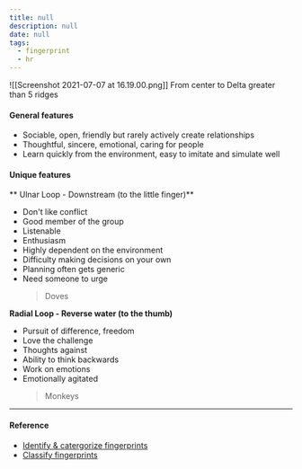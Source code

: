 ```yaml
---
title: null
description: null
date: null
tags:
  - fingerprint
  - hr
---
```


![[Screenshot 2021-07-07 at 16.19.00.png]] From center to Delta greater than 5 ridges

#### General features

- Sociable, open, friendly but rarely actively create relationships
- Thoughtful, sincere, emotional, caring for people
- Learn quickly from the environment, easy to imitate and simulate well

#### Unique features

** Ulnar Loop - Downstream (to the little finger)**

- Don't like conflict
- Good member of the group
- Listenable
- Enthusiasm
- Highly dependent on the environment
- Difficulty making decisions on your own
- Planning often gets generic
- Need someone to urge
  > Doves

**Radial Loop - Reverse water (to the thumb)**

- Pursuit of difference, freedom
- Love the challenge
- Thoughts against
- Ability to think backwards
- Work on emotions
- Emotionally agitated
  > Monkeys

---

#### Reference

- [Identify & catergorize fingerprints](https://lindanga.com/nhan-dien-phan-loai-dau-van-tay/)
- [Classify fingerprints](https://www.youtube.com/watch?v=D-vJ7jylkf8)
